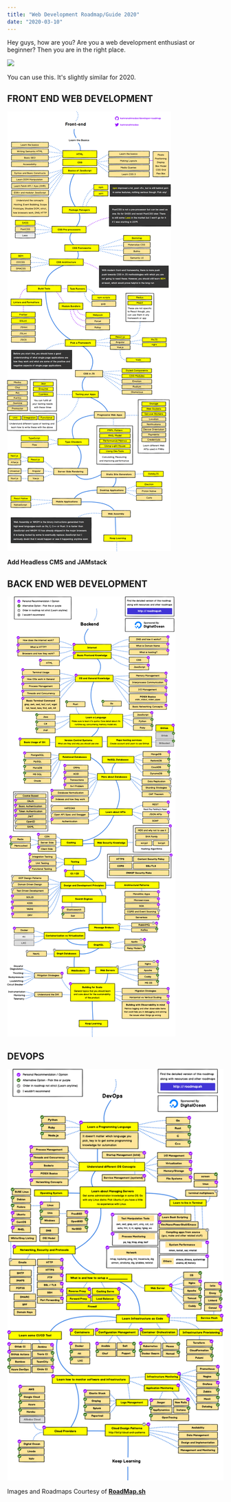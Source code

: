 ```yaml
---
title: "Web Development Roadmap/Guide 2020"
date: "2020-03-10"
---
```


Hey guys, how are you? Are you a web development enthusiast or beginner? Then you are in the right place.

![](https://ajulusthoughts.files.wordpress.com/2020/03/1-usscjkvkclswjpxr0uf79a.png?w=1024)

You can use this. It's slightly similar for 2020.

## **FRONT END WEB DEVELOPMENT**

![](images/1-ytp0ii6keqztxun0bokada.png)

**Add Headless CMS and JAMstack**

## BACK END WEB DEVELOPMENT

![](images/1-wsnezqjqtuiqv64m1hd5mq.png)

## DEVOPS

![](images/1-3kchqirmdue6lispkhq3bg.png)

Images and Roadmaps Courtesy of **[RoadMap.sh](https://roadmap.sh)**
